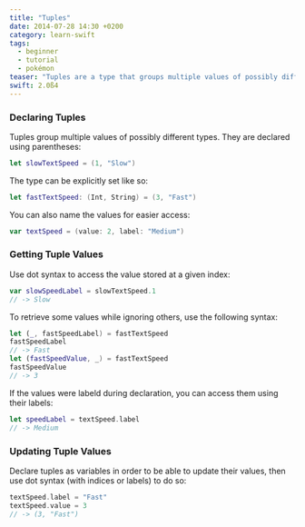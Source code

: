 ```yaml
---
title: "Tuples"
date: 2014-07-28 14:30 +0200
category: learn-swift
tags:
  - beginner
  - tutorial
  - pokémon
teaser: "Tuples are a type that groups multiple values of possibly different types."
swift: 2.0ß4
---
```


### Declaring Tuples

Tuples group multiple values of possibly different types. They are declared using parentheses:

~~~swift
let slowTextSpeed = (1, "Slow")
~~~

The type can be explicitly set like so:

~~~swift
let fastTextSpeed: (Int, String) = (3, "Fast")
~~~

You can also name the values for easier access:

~~~swift
var textSpeed = (value: 2, label: "Medium")
~~~

### Getting Tuple Values

Use dot syntax to access the value stored at a given index:

~~~swift
var slowSpeedLabel = slowTextSpeed.1
// -> Slow
~~~

To retrieve some values while ignoring others, use the following syntax:

~~~swift
let (_, fastSpeedLabel) = fastTextSpeed
fastSpeedLabel
// -> Fast
let (fastSpeedValue, _) = fastTextSpeed
fastSpeedValue
// -> 3
~~~

If the values were labeld during declaration, you can access them using their labels:

~~~swift
let speedLabel = textSpeed.label
// -> Medium
~~~

### Updating Tuple Values

Declare tuples as variables in order to be able to update their values, then use dot syntax (with indices or labels) to do so:

~~~swift
textSpeed.label = "Fast"
textSpeed.value = 3
// -> (3, "Fast")
~~~
